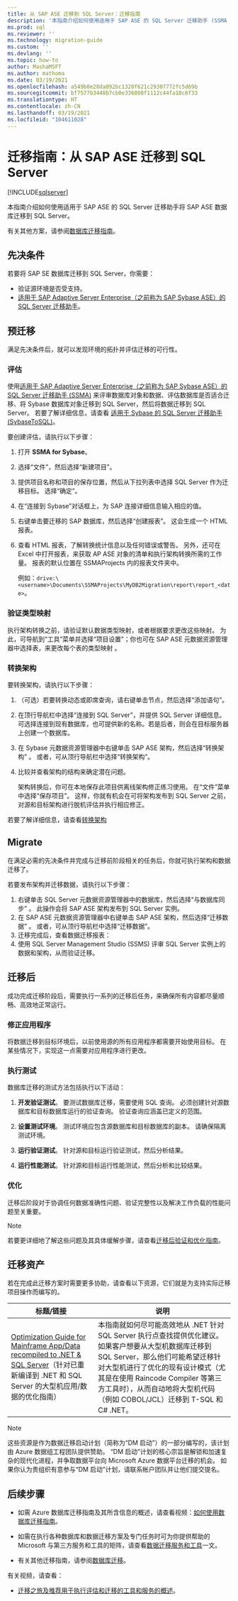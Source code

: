 ```yaml
---
title: 从 SAP ASE 迁移到 SQL Server：迁移指南
description: '本指南介绍如何使用适用于 SAP ASE 的 SQL Server 迁移助手 (SSMA for SAP ASE) 将 SAP ASE 数据库迁移到 Microsoft SQL Server。 '
ms.prod: sql
ms.reviewer: ''
ms.technology: migration-guide
ms.custom: ''
ms.devlang: ''
ms.topic: how-to
author: MashaMSFT
ms.author: mathoma
ms.date: 03/19/2021
ms.openlocfilehash: a549b0e28da092bc1320f621c29307772fc5d69b
ms.sourcegitcommit: bf7577b3448b7cb0e336808f1112c44fa18c6f33
ms.translationtype: HT
ms.contentlocale: zh-CN
ms.lasthandoff: 03/19/2021
ms.locfileid: "104611028"
---
```

# <a name="migration-guide-sap-ase-to-sql-server"></a>迁移指南：从 SAP ASE 迁移到 SQL Server
[!INCLUDE[sqlserver](../../../includes/applies-to-version/sqlserver.md)]

本指南介绍如何使用适用于 SAP ASE 的 SQL Server 迁移助手将 SAP ASE 数据库迁移到 SQL Server。

有关其他方案，请参阅[数据库迁移指南](https://datamigration.microsoft.com/)。

## <a name="prerequisites"></a>先决条件 

若要将 SAP SE 数据库迁移到 SQL Server，你需要：

- 验证源环境是否受支持。 
- [适用于 SAP Adaptive Server Enterprise（之前称为 SAP Sybase ASE）的 SQL Server 迁移助手](https://www.microsoft.com/download/details.aspx?id=54256)。 

## <a name="pre-migration"></a>预迁移

满足先决条件后，就可以发现环境的拓扑并评估迁移的可行性。

### <a name="assess"></a>评估

使用[适用于 SAP Adaptive Server Enterprise（之前称为 SAP Sybase ASE）的 SQL Server 迁移助手 (SSMA)](https://www.microsoft.com/download/details.aspx?id=54256) 来评审数据库对象和数据、评估数据库是否适合迁移、将 Sybase 数据库对象迁移到 SQL Server，然后将数据迁移到 SQL Server。 若要了解详细信息，请查看 [适用于 Sybase 的 SQL Server 迁移助手 (SybaseToSQL)](../../../ssma/sybase/sql-server-migration-assistant-for-sybase-sybasetosql.md)。

要创建评估，请执行以下步骤： 

1. 打开 **SSMA for Sybase**。 
1. 选择“文件”，然后选择“新建项目”。 
1. 提供项目名称和项目的保存位置，然后从下拉列表中选择 SQL Server 作为迁移目标。 选择“确定”。
1. 在“连接到 Sybase”对话框上，为 SAP 连接详细信息输入相应的值。 
1. 右键单击要迁移的 SAP 数据库，然后选择“创建报表”。 这会生成一个 HTML 报表。
1. 查看 HTML 报表，了解转换统计信息以及任何错误或警告。 另外，还可在 Excel 中打开报表，来获取 AP ASE 对象的清单和执行架构转换所需的工作量。 报表的默认位置在 SSMAProjects 内的报表文件夹中。

   例如：`drive:\<username>\Documents\SSMAProjects\MyDB2Migration\report\report_<date>`。 


### <a name="validate-type-mappings"></a>验证类型映射

执行架构转换之前，请验证默认数据类型映射，或者根据要求更改这些映射。 为此，可导航到“工具”菜单并选择“项目设置”；你也可在 SAP ASE 元数据资源管理器中选择表，来更改每个表的类型映射  。


### <a name="convert-schema"></a>转换架构

要转换架构，请执行以下步骤：

1. （可选）若要转换动态或即席查询，请右键单击节点，然后选择“添加语句”。 
1. 在顶行导航栏中选择“连接到 SQL Server”，并提供 SQL Server 详细信息。 可选择连接到现有数据库，也可提供新的名称。若是后者，则会在目标服务器上创建一个数据库。
1. 在 Sybase 元数据资源管理器中右键单击 SAP ASE 架构，然后选择“转换架构” 。 或者，可从顶行导航栏中选择“转换架构”。 
1. 比较并查看架构的结构来确定潜在问题。 

   架构转换后，你可在本地保存此项目供离线架构修正练习使用。 在“文件”菜单中选择“保存项目”。 这样，你就有机会在可将架构发布到 SQL Server 之前，对源和目标架构进行脱机评估并执行相应修正。

若要了解详细信息，请查看[转换架构](../../../ssma/sybase/converting-sybase-ase-database-objects-sybasetosql.md)


## <a name="migrate"></a>Migrate 

在满足必需的先决条件并完成与迁移前阶段相关的任务后，你就可执行架构和数据迁移了。

若要发布架构并迁移数据，请执行以下步骤： 

1. 右键单击 SQL Server 元数据资源管理器中的数据库，然后选择“与数据库同步” 。  此操作会将 SAP ASE 架构发布到 SQL Server 实例。
1. 在 SAP ASE 元数据资源管理器中右键单击 SAP ASE 架构，然后选择“迁移数据” 。  或者，可从顶行导航栏中选择“迁移数据”。  
1. 迁移完成后，查看数据迁移报表： 
1. 使用 SQL Server Management Studio (SSMS) 评审 SQL Server 实例上的数据和架构，从而验证迁移。


## <a name="post-migration"></a>迁移后 

成功完成迁移阶段后，需要执行一系列的迁移后任务，来确保所有内容都尽量顺畅、高效地正常运行。

### <a name="remediate-applications"></a>修正应用程序

将数据迁移到目标环境后，以前使用源的所有应用程序都需要开始使用目标。 在某些情况下，实现这一点需要对应用程序进行更改。

### <a name="perform-tests"></a>执行测试

数据库迁移的测试方法包括执行以下活动：

1. **开发验证测试**。 要测试数据库迁移，需要使用 SQL 查询。 必须创建针对源数据库和目标数据库运行的验证查询。 验证查询应涵盖已定义的范围。

2. **设置测试环境**。 测试环境应包含源数据库和目标数据库的副本。 请确保隔离测试环境。

3. **运行验证测试**。 针对源和目标运行验证测试，然后分析结果。

4. **运行性能测试**。 针对源和目标运行性能测试，然后分析和比较结果。

### <a name="optimize"></a>优化

迁移后阶段对于协调任何数据准确性问题、验证完整性以及解决工作负载的性能问题至关重要。

> [!NOTE]
> 若要更详细地了解这些问题及其具体缓解步骤，请查看[迁移后验证和优化指南](/sql/relational-databases/post-migration-validation-and-optimization-guide)。


## <a name="migration-assets"></a>迁移资产

若在完成此迁移方案时需要更多协助，请查看以下资源，它们就是为支持实际迁移项目操作而编写的。

| **标题/链接**                                                                                                        | **说明**                                                                                                                                                                                                                                                                                                                                                                                                     |
| --------------------------------------------------------------------------------------------------------------------- | ------------------------------------------------------------------------------------------------------------------------------------------------------------------------------------------------------------------------------------------------------------------------------------------------------------------------------------------------------------------------------------------------------------------- |
| [Optimization Guide for Mainframe App/Data recompiled to .NET & SQL Server](https://aka.ms/dmj-wp-mainframe-optimize)（针对已重新编译到 .NET 和 SQL Server 的大型机应用/数据的优化指南） | 本指南就如何尽可能高效地从 .NET 针对 SQL Server 执行点查找提供优化建议。 如果客户想要从大型机数据库迁移到 SQL Server，那么他们可能希望迁移针对大型机进行了优化的现有设计模式（尤其是在使用 Raincode Compiler 等第三方工具时），从而自动地将大型机代码（例如 COBOL/JCL）迁移到 T-SQL 和 C# .NET。 |

> [!NOTE]
> 这些资源是作为数据迁移启动计划（简称为“DM 启动”）的一部分编写的，该计划由 Azure 数据组工程团队提供赞助。 “DM 启动”计划的核心宗旨是解锁和加速复杂的现代化进程，并争取数据平台向 Microsoft Azure 数据平台迁移的机会。 如果你认为贵组织有意参与“DM 启动”计划，请联系帐户团队并让他们提交提名。

## <a name="next-steps"></a>后续步骤

- 如需 Azure 数据库迁移指南及其所含信息的概述，请查看视频：[如何使用数据库迁移指南](https://azure.microsoft.com/resources/videos/how-to-use-the-azure-database-migration-guide/)。

- 如需在执行各种数据库和数据迁移方案及专门任务时可为你提供帮助的 Microsoft 与第三方服务和工具的矩阵，请查看[数据迁移服务和工具](https://docs.microsoft.com/azure/dms/dms-tools-matrix)一文。

- 有关其他迁移指南，请参阅[数据库迁移](https://datamigration.microsoft.com/)。 

有关视频，请查看： 
- [迁移之旅及推荐用于执行评估和迁移的工具和服务的概述](https://azure.microsoft.com/resources/videos/overview-of-migration-and-recommended-tools-services/)。
